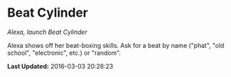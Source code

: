 # Beat Cylinder
*Alexa, launch Beat Cylinder*

Alexa shows off her beat-boxing skills.  Ask for a beat by name ("phat", "old school", "electronic", etc.) or "random".

**Last Updated:** 2016-03-03 20:28:23